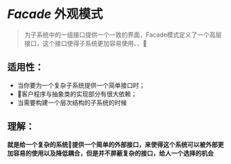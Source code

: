 # ***Facade*** 外观模式
>为子系统中的一组接口提供一个一致的界面，Facade模式定义了一个高层接口，这个接口使得子系统更加容易使用、、

## 适用性：
* 当你要为一个复杂子系统提供一个简单接口时；
* 客户程序与抽象类的实现部分有很大依赖；
* 当需要构建一个层次结构的子系统的时候

## 理解：
**就是给一个复杂的系统提供一个简单的外部接口，来使得这个系统可以被外部更加容易的使用以及降低耦合，但是并不屏蔽复杂的接口，给人一个选择的机会**
